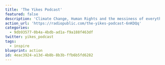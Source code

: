 ```yaml
---
title: 'The Yikes Podcast'
featured: false
description: 'Climate Change, Human Rights and the messiness of everything going on at the moment can be really overwhelming BUT we want to provide a space to chat about these things and find hope in the midst of it all.'
action_url: 'https://radiopublic.com/the-yikes-podcast-6nKDQq'
categories:
  - 9db93577-0b4a-4bdb-ad1a-f9a188f463df
twitter: yikes_podcast
tags:
  - inspire
blueprint: action
id: 4eac3924-a13d-4b8b-8b3b-ffb6b5fd6282
---
```

